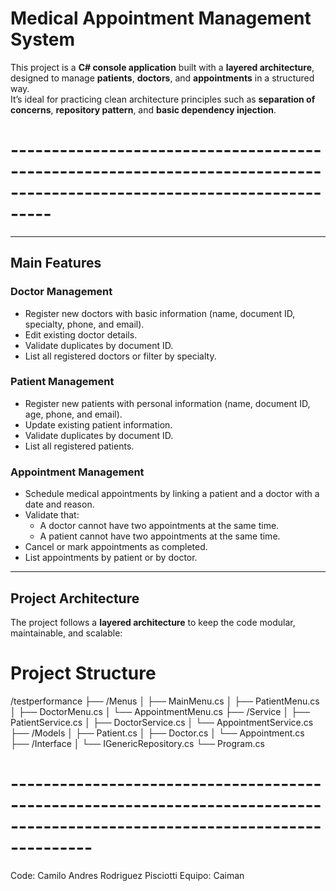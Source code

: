 #  Medical Appointment Management System

This project is a **C# console application** built with a **layered architecture**, designed to manage **patients**, **doctors**, and **appointments** in a structured way.  
It’s ideal for practicing clean architecture principles such as **separation of concerns**, **repository pattern**, and **basic dependency injection**.

# -----------------------------------------------------------------------------------------------------------------------

---------------------------------------------------------------------------------------------------------------------------

## Main Features

###  Doctor Management
- Register new doctors with basic information (name, document ID, specialty, phone, and email).
- Edit existing doctor details.
- Validate duplicates by document ID.
- List all registered doctors or filter by specialty.

###  Patient Management
- Register new patients with personal information (name, document ID, age, phone, and email).
- Update existing patient information.
- Validate duplicates by document ID.
- List all registered patients.
###  Appointment Management
- Schedule medical appointments by linking a patient and a doctor with a date and reason.
- Validate that:
  - A doctor cannot have two appointments at the same time.
  - A patient cannot have two appointments at the same time.
- Cancel or mark appointments as completed.
- List appointments by patient or by doctor.

------------------------------------------------------------------------------------------------------

##  Project Architecture

The project follows a **layered architecture** to keep the code modular, maintainable, and scalable:

# Project Structure

/testperformance
├── /Menus
│   ├── MainMenu.cs
│   ├── PatientMenu.cs
│   ├── DoctorMenu.cs
│   └── AppointmentMenu.cs
├── /Service
│   ├── PatientService.cs
│   ├── DoctorService.cs
│   └── AppointmentService.cs
├── /Models
│   ├── Patient.cs
│   ├── Doctor.cs
│   └── Appointment.cs
├── /Interface
│   └── IGenericRepository.cs
└── Program.cs
# ----------------------------------------------------------------------------------------------------------------------------

Code: 
Camilo Andres Rodriguez Pisciotti 
Equipo: Caiman